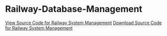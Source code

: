 # Railway-Database-Management

[View Source Code for Railway System Management](https://example.com/library-management)
[Download Source Code for Railway System Management](https://example.com/library-management)
